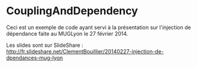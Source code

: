 CouplingAndDependency
=====================

Ceci est un exemple de code ayant servi à la présentation sur l'injection de dépendance faite au MUGLyon le 27 février 2014.

Les slides sont sur SlideShare : http://fr.slideshare.net/ClementBouillier/20140227-injection-de-dpendances-mug-lyon
